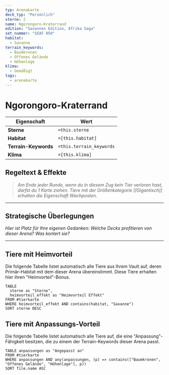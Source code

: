 ```yaml
---
typ: Arenakarte
deck_typ: "Persönlich"
sterne: 2
name: Ngorongoro-Kraterrand
edition: "Savannen Edition, Afrika Saga"
set_nummer: "SEAF 050"
habitat:
  - Savanne
terrain_keywords:
  - Baumkronen
  - Offenes Gelände
  - Höhenlage
klima:
  - Gemäßigt
tags:
  - arenakarte
---
```


# Ngorongoro-Kraterrand

| Eigenschaft | Wert |
|---|---|
| **Sterne** | `=this.sterne` |
| **Habitat** | `=[this.habitat]` |
| **Terrain-Keywords** | `=this.terrain_keywords` |
| **Klima** | `=[this.klima]` |

## Regeltext & Effekte

> *Am Ende jeder Runde, wenn du in diesem Zug kein Tier verloren hast, darfst du 1 Karte ziehen. Tiere mit der Größenkategorie [[Gigantisch]] erhalten die Eigenschaft Wachposten.*

---
## Strategische Überlegungen

*Hier ist Platz für Ihre eigenen Gedanken: Welche Decks profitieren von dieser Arena? Was kontert sie?*

---
## Tiere mit Heimvorteil

Die folgende Tabelle listet automatisch alle Tiere aus Ihrem Vault auf, deren Primär-Habitat mit dem dieser Arena übereinstimmt. Diese Tiere erhalten hier ihren "Heimvorteil"-Bonus.

```dataview
TABLE
  sterne as "Sterne",
  heimvorteil_effekt as "Heimvorteil Effekt"
FROM #tierkarte
WHERE heimvorteil_effekt AND contains(habitat, "Savanne")
SORT sterne DESC
```

## Tiere mit Anpassungs-Vorteil

Die folgende Tabelle listet automatisch alle Tiere auf, die eine "Anpassung"-Fähigkeit besitzen, die zu einem der Terrain-Keywords dieser Arena passt.

``` dataview
TABLE anpassungen as "Angepasst an"
FROM #tierkarte
WHERE anpassungen AND any(anpassungen, (p) => contains(["Baumkronen", "Offenes Gelände", "Höhenlage"], p))
SORT file.name ASC
